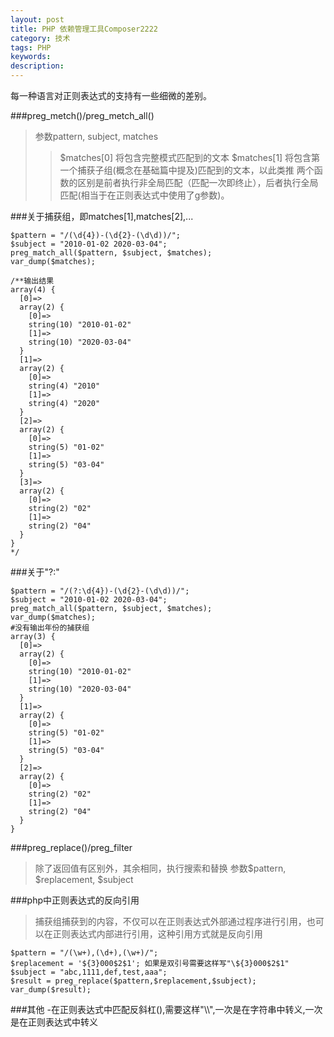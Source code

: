 ```yaml
---
layout: post
title: PHP 依赖管理工具Composer2222	
category: 技术
tags: PHP
keywords: 
description: 
---
```

每一种语言对正则表达式的支持有一些细微的差别。

###preg_metch()/preg_metch_all()
>参数pattern, subject, matches		
>>$matches[0] 将包含完整模式匹配到的文本
>>$matches[1] 将包含第一个捕获子组(概念在基础篇中提及)匹配到的文本，以此类推
>两个函数的区别是前者执行非全局匹配（匹配一次即终止），后者执行全局匹配(相当于在正则表达式中使用了g参数)。		

###关于捕获组，即matches[1],matches[2],...
```
$pattern = "/(\d{4})-(\d{2}-(\d\d))/";
$subject = "2010-01-02 2020-03-04";
preg_match_all($pattern, $subject, $matches);
var_dump($matches);

/**输出结果
array(4) {
  [0]=>
  array(2) {
    [0]=>
    string(10) "2010-01-02"
    [1]=>
    string(10) "2020-03-04"
  }
  [1]=>
  array(2) {
    [0]=>
    string(4) "2010"
    [1]=>
    string(4) "2020"
  }
  [2]=>
  array(2) {
    [0]=>
    string(5) "01-02"
    [1]=>
    string(5) "03-04"
  }
  [3]=>
  array(2) {
    [0]=>
    string(2) "02"
    [1]=>
    string(2) "04"
  }
}
*/
```

###关于"?:"
```
$pattern = "/(?:\d{4})-(\d{2}-(\d\d))/";
$subject = "2010-01-02 2020-03-04";
preg_match_all($pattern, $subject, $matches);
var_dump($matches);
#没有输出年份的捕获组
array(3) {
  [0]=>
  array(2) {
    [0]=>
    string(10) "2010-01-02"
    [1]=>
    string(10) "2020-03-04"
  }
  [1]=>
  array(2) {
    [0]=>
    string(5) "01-02"
    [1]=>
    string(5) "03-04"
  }
  [2]=>
  array(2) {
    [0]=>
    string(2) "02"
    [1]=>
    string(2) "04"
  }
}

```

###preg_replace()/preg_filter
>除了返回值有区别外，其余相同，执行搜索和替换
>参数$pattern, $replacement, $subject

###php中正则表达式的反向引用
>捕获组捕获到的内容，不仅可以在正则表达式外部通过程序进行引用，也可以在正则表达式内部进行引用，这种引用方式就是反向引用
```
$pattern = "/(\w+),(\d+),(\w+)/";
$replacement = '${3}000$2$1'; 如果是双引号需要这样写"\${3}000$2$1"
$subject = "abc,1111,def,test,aaa";
$result = preg_replace($pattern,$replacement,$subject);
var_dump($result);
```

###其他
-在正则表达式中匹配反斜杠(\),需要这样"\\\\",一次是在字符串中转义,一次是在正则表达式中转义
